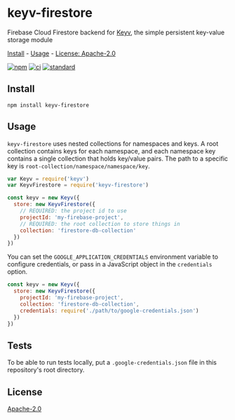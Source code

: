 # keyv-firestore

Firebase Cloud Firestore backend for [Keyv](https://github.com/lukechilds/keyv), the simple persistent key-value storage module

[Install](#install) - [Usage](#usage) - [License: Apache-2.0](#license)

[![npm][npm-image]][npm-url]
[![ci][actions-image]][actions-url]
[![standard][standard-image]][standard-url]

[npm-image]: https://img.shields.io/npm/v/keyv-firestore.svg?style=flat-square
[npm-url]: https://www.npmjs.com/package/keyv-firestore
[actions-image]: https://img.shields.io/github/actions/workflow/status/goto-bus-stop/keyv-firestore/ci.yml?branch=default&style=flat-square
[actions-url]: https://github.com/goto-bus-stop/keyv-firestore/actions
[standard-image]: https://img.shields.io/badge/code%20style-standard-brightgreen.svg?style=flat-square
[standard-url]: http://npm.im/standard

## Install

```
npm install keyv-firestore
```

## Usage

`keyv-firestore` uses nested collections for namespaces and keys. A root collection contains keys for each namespace, and each namespace key contains a single collection that holds key/value pairs. The path to a specific key is `root-collection/namespace/namespace/key`.

```js
var Keyv = require('keyv')
var KeyvFirestore = require('keyv-firestore')

const keyv = new Keyv({
  store: new KeyvFirestore({
    // REQUIRED: the project id to use
    projectId: 'my-firebase-project',
    // REQUIRED: the root collection to store things in
    collection: 'firestore-db-collection'
  })
})
```

You can set the `GOOGLE_APPLICATION_CREDENTIALS` environment variable to configure credentials, or pass in a JavaScript object in the `credentials` option.

```js
const keyv = new Keyv({
  store: new KeyvFirestore({
    projectId: 'my-firebase-project',
    collection: 'firestore-db-collection',
    credentials: require('./path/to/google-credentials.json')
  })
})
```

## Tests

To be able to run tests locally, put a `.google-credentials.json` file in this repository's root directory.

## License

[Apache-2.0](LICENSE.md)
